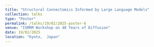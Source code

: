 ```yaml
---
title: "Structural Connectomics Informed by Large Language Models"
collection: talks
type: "Poster"
permalink: /talks/19/02/2025-poster-6
venue: "ISMRM Workshop on 40 Years of Diffusion"
date: 19/02/2025
location: "Kyoto,  Japan"
---
```

